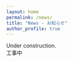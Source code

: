 ```yaml
---
layout: home
permalink: /news/
title: "News - お知らせ"
author_profile: true
---
```


Under construction.  
工事中
